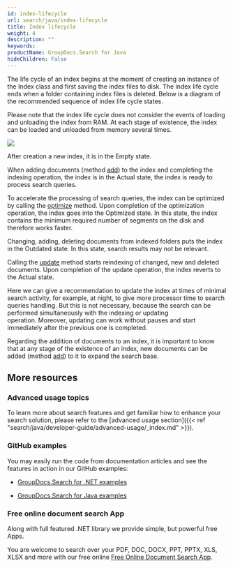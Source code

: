 ```yaml
---
id: index-lifecycle
url: search/java/index-lifecycle
title: Index lifecycle
weight: 4
description: ""
keywords: 
productName: GroupDocs.Search for Java
hideChildren: False
---
```

The life cycle of an index begins at the moment of creating an instance of the Index class and first saving the index files to disk. The index life cycle ends when a folder containing index files is deleted. Below is a diagram of the recommended sequence of index life cycle states.

Please note that the index life cycle does not consider the events of loading and unloading the index from RAM. At each stage of existence, the index can be loaded and unloaded from memory several times.

![](/search/java/images/index-lifecycle.png)

After creation a new index, it is in the Empty state.

When adding documents (method [add](https://reference.groupdocs.com/search/java/com.groupdocs.search/Index#add(java.lang.String))) to the index and completing the indexing operation, the index is in the Actual state, the index is ready to process search queries.

To accelerate the processing of search queries, the index can be optimized by calling the [optimize](https://reference.groupdocs.com/search/java/com.groupdocs.search/Index#optimize()) method. Upon completion of the optimization operation, the index goes into the Optimized state. In this state, the index contains the minimum required number of segments on the disk and therefore works faster.

Changing, adding, deleting documents from indexed folders puts the index in the Outdated state. In this state, search results may not be relevant.

Calling the [update](https://reference.groupdocs.com/search/java/com.groupdocs.search/Index#update()) method starts reindexing of changed, new and deleted documents. Upon completion of the update operation, the index reverts to the Actual state.

Here we can give a recommendation to update the index at times of minimal search activity, for example, at night, to give more processor time to search queries handling. But this is not necessary, because the search can be performed simultaneously with the indexing or updating operation. Moreover, updating can work without pauses and start immediately after the previous one is completed.

Regarding the addition of documents to an index, it is important to know that at any stage of the existence of an index, new documents can be added (method [add](https://reference.groupdocs.com/search/java/com.groupdocs.search/Index#add(java.lang.String))) to it to expand the search base.

## More resources

### Advanced usage topics

To learn more about search features and get familiar how to enhance your search solution, please refer to the [advanced usage section]({{< ref "search/java/developer-guide/advanced-usage/_index.md" >}}).

### GitHub examples

You may easily run the code from documentation articles and see the features in action in our GitHub examples:

*   [GroupDocs.Search for .NET examples](https://github.com/groupdocs-search/GroupDocs.Search-for-.NET)
    
*   [GroupDocs.Search for Java examples](https://github.com/groupdocs-search/GroupDocs.Search-for-Java)
    

### Free online document search App

Along with full featured .NET library we provide simple, but powerful free Apps.

You are welcome to search over your PDF, DOC, DOCX, PPT, PPTX, XLS, XLSX and more with our free online [Free Online Document Search App](https://products.groupdocs.app/search).
